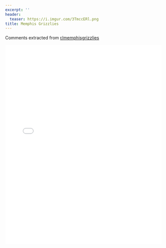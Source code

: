 ```yaml
---
excerpt: ''
header:
  teaser: https://i.imgur.com/3TmccERl.png
title: Memphis Grizzlies
---
```


Comments extracted from [r/memphisgrizzlies](https://reddit.com/r/memphisgrizzlies)
<iframe id="igraph" scrolling="no" style="border:none;" seamless="seamless" src="/plots/NBA/MEM.html" height="640" width="100%"></iframe>